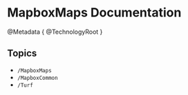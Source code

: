 # MapboxMaps Documentation

@Metadata {
    @TechnologyRoot
}

## Topics

- ``/MapboxMaps``
- ``/MapboxCommon``
- ``/Turf``
